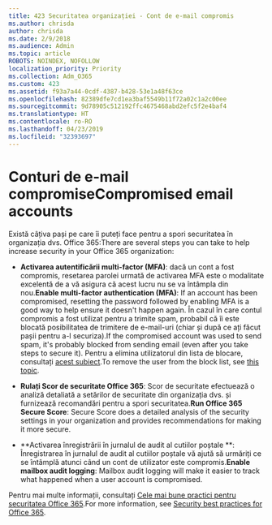 ```yaml
---
title: 423 Securitatea organizației - Cont de e-mail compromis
ms.author: chrisda
author: chrisda
ms.date: 2/9/2018
ms.audience: Admin
ms.topic: article
ROBOTS: NOINDEX, NOFOLLOW
localization_priority: Priority
ms.collection: Adm_O365
ms.custom: 423
ms.assetid: f93a7a44-0cdf-4387-b428-53e1a48f63ce
ms.openlocfilehash: 82389dfe7cd1ea3baf5549b11f72a02c1a2c00ee
ms.sourcegitcommit: 9d78905c512192ffc4675468abd2efc5f2e4baf4
ms.translationtype: HT
ms.contentlocale: ro-RO
ms.lasthandoff: 04/23/2019
ms.locfileid: "32393697"
---
```

# <a name="compromised-email-accounts"></a><span data-ttu-id="90ff2-102">Conturi de e-mail compromise</span><span class="sxs-lookup"><span data-stu-id="90ff2-102">Compromised email accounts</span></span>

<span data-ttu-id="90ff2-103">Există câțiva pași pe care îi puteți face pentru a spori securitatea în organizația dvs. Office 365:</span><span class="sxs-lookup"><span data-stu-id="90ff2-103">There are several steps you can take to help increase security in your Office 365 organization:</span></span>

- <span data-ttu-id="90ff2-104">**Activarea autentificării multi-factor (MFA)**: dacă un cont a fost compromis, resetarea parolei urmată de activarea MFA este o modalitate excelentă de a vă asigura că acest lucru nu se va întâmpla din nou.</span><span class="sxs-lookup"><span data-stu-id="90ff2-104">**Enable multi-factor authentication (MFA)**: If an account has been compromised, resetting the password followed by enabling MFA is a good way to help ensure it doesn't happen again.</span></span> <span data-ttu-id="90ff2-105">În cazul în care contul compromis a fost utilizat pentru a trimite spam, probabil că îi este blocată posibilitatea de trimitere de e-mail-uri (chiar și după ce ați făcut pașii pentru a-l securiza).</span><span class="sxs-lookup"><span data-stu-id="90ff2-105">If the compromised account was used to send spam, it's probably blocked from sending email (even after you take steps to secure it).</span></span> <span data-ttu-id="90ff2-106">Pentru a elimina utilizatorul din lista de blocare, consultați [acest subiect](https://technet.microsoft.com/library/ms.exch.eac.actioncenter.aspx).</span><span class="sxs-lookup"><span data-stu-id="90ff2-106">To remove the user from the block list, see [this topic](https://technet.microsoft.com/library/ms.exch.eac.actioncenter.aspx).</span></span>

- <span data-ttu-id="90ff2-107">**Rulați Scor de securitate Office 365**: Scor de securitate efectuează o analiză detaliată a setărilor de securitate din organizația dvs. și furnizează recomandări pentru a spori securitatea.</span><span class="sxs-lookup"><span data-stu-id="90ff2-107">**Run Office 365 Secure Score**: Secure Score does a detailed analysis of the security settings in your organization and provides recommendations for making it more secure.</span></span>

- <span data-ttu-id="90ff2-108">\*\*Activarea înregistrării în jurnalul de audit al cutiilor poștale \*\*: Înregistrarea în jurnalul de audit al cutiilor poștale vă ajută să urmăriți ce se întâmplă atunci când un cont de utilizator este compromis.</span><span class="sxs-lookup"><span data-stu-id="90ff2-108">**Enable mailbox audit logging**: Mailbox audit logging will make it easier to track what happened when a user account is compromised.</span></span>

<span data-ttu-id="90ff2-109">Pentru mai multe informații, consultați [Cele mai bune practici pentru securitatea Office 365](https://support.office.com/article/9295e396-e53d-49b9-ae9b-0b5828cdedc3.aspx).</span><span class="sxs-lookup"><span data-stu-id="90ff2-109">For more information, see [Security best practices for Office 365](https://support.office.com/article/9295e396-e53d-49b9-ae9b-0b5828cdedc3.aspx).</span></span>
